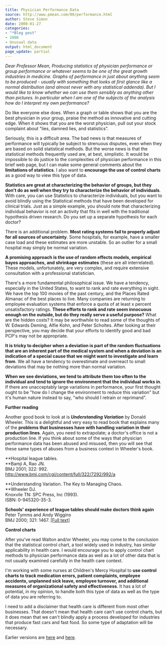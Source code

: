 ```yaml
---
title: Physician Performance Data
source: http://www.pmean.com/00/performance.html
author: Steve Simon
date: 2000-01-27
categories:
- "*Blog post"
- 2000
- Unusual data
output: html_document
page_update: partial
---
```

*Dear Professor Mean, Producing statistics of physician performance or
group performance or whatever seems to be one of the great growth
industries in medicine. Graphs of performance in just about anything
seem to be produced - usually with something that looks at first glance
like a normal distribution (and almost never with any statistical
addenda). But I would like to know whether we can use them sensibly as
anything other than pictures. In particular when I am one of the
subjects of the analysis how do I interpret my own performance?*

Do like everyone else does. When a graph or table shows that you are the
best physician in your group, praise the method as innovative and
cutting edge. When it shows that you are the worst physician, pull out
your stock complaint about "lies, damned lies, and statistics".

Seriously, this is a difficult area. The bad news is that measures of
performance will typically be subject to strenuous disputes, even when
they are based on solid statistical methods. But the worse news is that
the statistical methods frequently used are, at best, simplistic. It
would be impossible to do justice to the complexities of physician
performance in this brief web page, but I can make some general comments
about the **limitations of statistics**. I also want to **encourage the
use of control charts** as a good way to view this type of data.

**Statistics are great at characterizing the behavior of groups, but
they don't do as well when they try to characterize the behavior of
individuals**. With care, you can use Statistics to characterize
individuals, but you want to avoid blindly using the Statistical methods
that have been developed for clinical trials. Just as a simple example,
you should note that characterizing individual behavior is not an
activity that fits in well with the traditional hypothesis driven
research. Do you set up a separate hypothesis for each doctor?

There is an additional problem. **Most rating systems fail to properly
adjust for all sources of uncertainty**. Some hospitals, for example,
have a smaller case load and these estimates are more unstable. So an
outlier for a small hospital may simply be normal variation.

**A promising approach is the use of random effects models, empirical
bayes approaches, and shrinkage estimates** (these are all
interrelated). These models, unfortunately, are very complex, and
require extensive consultation with a professional statistician.

There's a more fundamental philosophical issue. We have a tendency,
especially in the United States, to want to rank and rate everything in
sight. We have the top 100 movies of the past century, and the Places
Rated Almanac of the best places to live. Many companies are returning
to employee evaluation systems that enforce a quota of at least x
percent unsatisfactory ratings. **These efforts to rank and rate seem
innocuous enough on the outside, but do they really serve a useful
purpose?** What are the hidden costs? It may be worthwhile to read some
of the thoughts of W. Edwards Deming, Alfie Kohn, and Peter Scholtes.
After looking at their perspective, you may decide that your efforts to
identify good and bad PCP's may not be appropriate.

**It is tricky to decipher when a deviation is part of the random
fluctuations that are an inherent part of the medical system and when a
deviation is an indication of a special cause that we might want to
investigate and learn from**. We all have a tendency to overestimate and
overreact to small deviations that may be nothing more than normal
variation.

**When we see deviations, we tend to attribute them too often to the
individual and tend to ignore the environment that the individual works
in**. If there are unacceptably large variations in performance, your
first thought ought to be "how do I change the environment to reduce
this variation" but it's human nature instead to say, "who should I
retrain or reprimand".

**Further reading**

Another good book to look at is ***Understanding Variation*** by Donald
Wheeler. This is a delightful and very easy to read book that explains
many of the **problems that businesses have with handling variation in
their production lines**. Again, you need to extrapolate; a doctor's
office is not a production line. If you think about some of the ways
that physician performance data has been abused and misused, then you
will see that these same types of abuses from a business context in
Wheeler's book.

**Hospital league tables.\
**Bamji A, Rao JN.\
BMJ 2001; 322: 992.\
<http://www.bmj.com/cgi/content/full/322/7292/992/a>

**Understanding Variation. The Key to Managing Chaos.\
**Wheeler DJ.\
Knoxvile TN: SPC Press, Inc (1993).\
ISBN: 0-945320-35-3.

**Schools' experience of league tables should make doctors think
again**\
Peter Tymms and Andy Wiggins\
BMJ 2000; 321: 1467. [[Full
text]](http://bmj.com/cgi/content/full/321/7274/1467)

**Control charts**

After you've read Walton and/or Wheeler, you may come to the conclusion
that the statistical control chart, a tool widely used in industry, has
similar applicability in health care. I would encourage you to apply
control chart methods to physician performance data as well as a lot of
other data that is not usually examined carefully in the health care
context.

I'm working with some nurses at Children's Mercy Hospital to **use
control charts to track medication errors, patient complaints, employee
accidents, unplanned sick leave, employee turnover, and additional
measures of organizational safety and effectiveness**. It has a lot of
potential, in my opinion, to handle both this type of data as well as
the type of data you are referring to.

I need to add a disclaimer that health care is different from most other
businesses. That doesn't mean that health care can't use control
charts, but it does mean that we can't blindly apply a process
developed for industries that produce fast cars and fast food. So some
type of adaptation will be necessary.

Earlier versions are [here][sim1] and [here][sim2].
 
[sim1]: http://www.pmean.com/00/performance.html
[sim2]: http://new.pmean.com/physician-performance-data/
 
